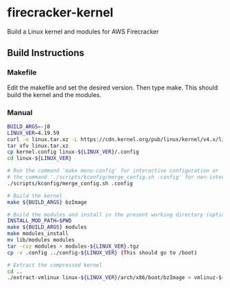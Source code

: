 # firecracker-kernel
Build a Linux kernel and modules for AWS Firecracker
## Build Instructions
### Makefile
Edit the makefile and set the desired version. Then type make. This should build the kernel and the modules.
### Manual
```bash
BUILD_ARGS=-j8
LINUX_VER=4.19.59
curl -o linux.tar.xz -L https://cdn.kernel.org/pub/linux/kernel/v4.x/linux-${LINUX_VER}.tar.gz
tar xfv linux.tar.xz
cp kernel.config linux-${LINUX_VER}/.config
cd linux-${LINUX_VER}

# Run the command 'make menu-config' for interactive configuration or
# the command './scripts/kconfig/merge_config.sh .config' for non-interactive configuration
./scripts/kconfig/merge_config.sh .config

# Build the kernel
make ${BUILD_ARGS} bzImage

# Build the modules and install in the present working directory (optional)
INSTALL_MOD_PATH=$PWD
make ${BUILD_ARGS} modules
make modules_install
mv lib/modules modules
tar -cvz modules > modules-${LINUX_VER}.tgz
cp -v .config ../config-${LINUX_VER} (This should go to /boot)

# Extract the compressed kernel
cd ..
./extract-vmlinux linux-${LINUX_VER}/arch/x86/boot/bzImage > vmlinuz-${LINUX_VER}
